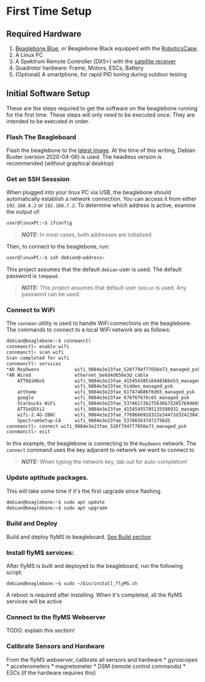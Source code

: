 # First Time Setup

## Required Hardware

1. [Beaglebone Blue](https://beagleboard.org/blue), or Beaglebone Black equipped with the
[RoboticsCape](https://www.newark.com/element14/bb-cape-robotics/robotics-cape-9-18-vdc/dp/95Y0637).
2. A Linux PC
3. A Spektrum Remote Controller (DX5+) with the
[satellite receiver](https://www.spektrumrc.com/Products/Default.aspx?ProdID=SPM9645)
4. Quadrotor hardware: Frame, Motors, ESCs, Battery
5. (Optional) A smartphone, for rapid PID tuning during outdoor testing

## Initial Software Setup

These are the steps required to get the software on the beaglebone running for the first time. These steps will only
need to be executed once. They are intended to be executed in order.

### Flash The Beagleboard
Flash the beaglebone to the [latest image](https://beagleboard.org/latest-images). At the time of this writing,
Debian Buster (version 2020-04-06) is used. The headless version is recommended (without graphical desktop)

### Get an SSH Sesssion
When plugged into your linux PC via USB, the beaglebone should automatically establish a network connection.
You can access it from either `192.168.6.2` or `192.168.7.2`. To determine which address is active, examine the
output of:

```bash
user@linuxPC:~$ ifconfig
```

> **_NOTE:_**  In most cases, both addresses are initialized

Then, to connect to the beaglebone, run:

```bash
user@linuxPC:~$ ssh debian@<address>
```

This project assumes that the default `debian` user is used. The default password is `temppwd`.

> **_NOTE:_**  This project assumes that default user `debian` is used. Any password can be used.

### Connect to WiFi
The `connman` utility is used to handle WiFi connections on the beaglebone. The commands to connect
to a local WiFi network are as follows:

```bash
debian@beaglebone:~$ connmanctl
connmanctl> enable wifi
connmanctl> scan wifi
Scan completed for wifi
connmanctl> services
*AO RoyOwens             wifi_9884e3e23fae_526f794f77656e73_managed_psk
*AR Wired                ethernet_be6d4d656e3d_cable
    ATT8QiH6nS           wifi_9884e3e23fae_41545438516948366e53_managed_psk
                         wifi_9884e3e23fae_hidden_managed_psk
    atthome              wifi_9884e3e23fae_617474686f6d65_managed_psk
    google               wifi_9884e3e23fae_676f6f676c65_managed_psk
    Starbucks WiFi       wifi_9884e3e23fae_537461726275636b732057694669_managed_psk
    ATTUxQ5Xi2           wifi_9884e3e23fae_41545455785135586932_managed_psk
    wifi-2.4G-2B8C       wifi_9884e3e23fae_776966692d322e34472d32423843_managed_none
    SpectrumSetup-CA     wifi_9884e3e23fae_537065637472756d5
connmanctl> connect wifi_9884e3e23fae_526f794f77656e73_managed_psk
connmanctl> exit
```

In this example, the beaglebone is connecting to the `RoyOwens` network. The `connect` command uses the key adjacent to
network we want to connect to

> **_NOTE:_**  When typing the network key, tab out for auto-completion!

### Update aptitude packages.
This will take some time if it's the first upgrade since flashing.

```bash
debian@beaglebone:~$ sudo apt update
debian@beaglebone:~$ sudo apt upgrade
```

### Build and Deploy
Build and deploy flyMS to beagleboard. [See Build section](#build-environment)

### Install flyMS services:
After flyMS is built and deployed to the beagleboard, run the following script:

```
debian@beaglebone:~$ sudo ~/bin/install_flyMS.sh
```

A reboot is required after installing. When it's completed, all the flyMS services will be active

### Connect to the flyMS Webserver
TODO: explain this section!


### Calibrate Sensors and Hardware
From the flyMS webserver, calibrate all sensors and hardware
    * gyroscopes
    * accelerometers
    * magnetometer
    * DSM (remote control commands)
    * ESCs (if the hardware requires this)
